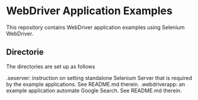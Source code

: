 # WebDriver Application Examples

This repository contains WebDriver application examples using Selenium
WebDriver.

## Directorie

The directories are set up as follows

.seserver: instruction on setting standalone Selenium Server that is required
by the example applications. See README.md therein.
.webdriverapp: an example application automate Google Search. See README.md 
therein.
